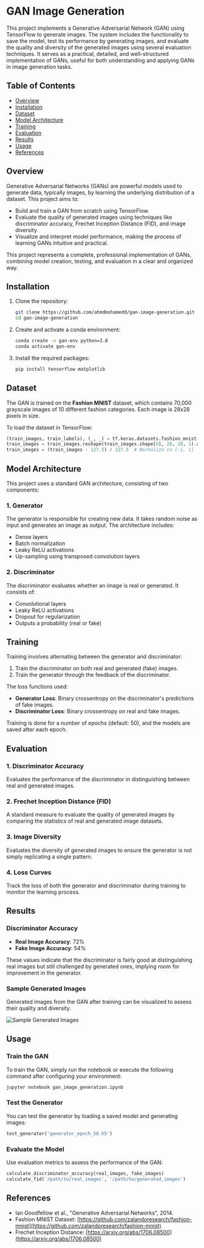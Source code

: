 # GAN Image Generation

This project implements a Generative Adversarial Network (GAN) using TensorFlow to generate images. The system includes the functionality to save the model, test its performance by generating images, and evaluate the quality and diversity of the generated images using several evaluation techniques. It serves as a practical, detailed, and well-structured implementation of GANs, useful for both understanding and applying GANs in image generation tasks.

## Table of Contents

- [Overview](#overview)
- [Installation](#installation)
- [Dataset](#dataset)
- [Model Architecture](#model-architecture)
- [Training](#training)
- [Evaluation](#evaluation)
- [Results](#results)
- [Usage](#usage)
- [References](#references)

## Overview

Generative Adversarial Networks (GANs) are powerful models used to generate data, typically images, by learning the underlying distribution of a dataset. This project aims to:
- Build and train a GAN from scratch using TensorFlow.
- Evaluate the quality of generated images using techniques like discriminator accuracy, Frechet Inception Distance (FID), and image diversity.
- Visualize and interpret model performance, making the process of learning GANs intuitive and practical.

This project represents a complete, professional implementation of GANs, combining model creation, testing, and evaluation in a clear and organized way.

## Installation

1. Clone the repository:
   ```bash
   git clone https://github.com/ahmdmohamedd/gan-image-generation.git
   cd gan-image-generation
   ```

2. Create and activate a conda environment:
   ```bash
   conda create -n gan-env python=3.8
   conda activate gan-env
   ```

3. Install the required packages:
   ```bash
   pip install tensorflow matplotlib
   ```

## Dataset

The GAN is trained on the **Fashion MNIST** dataset, which contains 70,000 grayscale images of 10 different fashion categories. Each image is 28x28 pixels in size.

To load the dataset in TensorFlow:

```python
(train_images, train_labels), (_, _) = tf.keras.datasets.fashion_mnist.load_data()
train_images = train_images.reshape(train_images.shape[0], 28, 28, 1).astype('float32')
train_images = (train_images - 127.5) / 127.5  # Normalize to [-1, 1]
```

## Model Architecture

This project uses a standard GAN architecture, consisting of two components:

### 1. Generator
The generator is responsible for creating new data. It takes random noise as input and generates an image as output. The architecture includes:
- Dense layers
- Batch normalization
- Leaky ReLU activations
- Up-sampling using transposed convolution layers

### 2. Discriminator
The discriminator evaluates whether an image is real or generated. It consists of:
- Convolutional layers
- Leaky ReLU activations
- Dropout for regularization
- Outputs a probability (real or fake)

## Training

Training involves alternating between the generator and discriminator:
1. Train the discriminator on both real and generated (fake) images.
2. Train the generator through the feedback of the discriminator.

The loss functions used:
- **Generator Loss**: Binary crossentropy on the discriminator's predictions of fake images.
- **Discriminator Loss**: Binary crossentropy on real and fake images.

Training is done for a number of epochs (default: 50), and the models are saved after each epoch.

## Evaluation

### 1. **Discriminator Accuracy**
Evaluates the performance of the discriminator in distinguishing between real and generated images.

### 2. **Frechet Inception Distance (FID)**
A standard measure to evaluate the quality of generated images by comparing the statistics of real and generated image datasets.

### 3. **Image Diversity**
Evaluates the diversity of generated images to ensure the generator is not simply replicating a single pattern.

### 4. **Loss Curves**
Track the loss of both the generator and discriminator during training to monitor the learning process.

## Results

### Discriminator Accuracy
- **Real Image Accuracy**: 72%
- **Fake Image Accuracy**: 54%

These values indicate that the discriminator is fairly good at distinguishing real images but still challenged by generated ones, implying room for improvement in the generator.

### Sample Generated Images
Generated images from the GAN after training can be visualized to assess their quality and diversity.

![Sample Generated Images](path/to/sample_image.png)

## Usage

### Train the GAN
To train the GAN, simply run the notebook or execute the following command after configuring your environment:

```bash
jupyter notebook gan_image_generation.ipynb
```

### Test the Generator
You can test the generator by loading a saved model and generating images:

```python
test_generator('generator_epoch_50.h5')
```

### Evaluate the Model
Use evaluation metrics to assess the performance of the GAN:

```python
calculate_discriminator_accuracy(real_images, fake_images)
calculate_fid('/path/to/real_images', '/path/to/generated_images')
```

## References

- Ian Goodfellow et al., "Generative Adversarial Networks", 2014.
- Fashion MNIST Dataset: [https://github.com/zalandoresearch/fashion-mnist](https://github.com/zalandoresearch/fashion-mnist)
- Frechet Inception Distance: [https://arxiv.org/abs/1706.08500](https://arxiv.org/abs/1706.08500)
